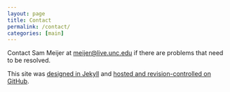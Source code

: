```yaml
---
layout: page
title: Contact
permalink: /contact/
categories: [main]
---
```


Contact Sam Meijer at [meijer@live.unc.edu](mailto:meijer@live.unc.edu) if there are problems that need to be resolved.

This site was [designed in Jekyll](https://jekyllrb.com/) and [hosted and revision-controlled on GitHub](https://github.com/sjmeijer/msds).